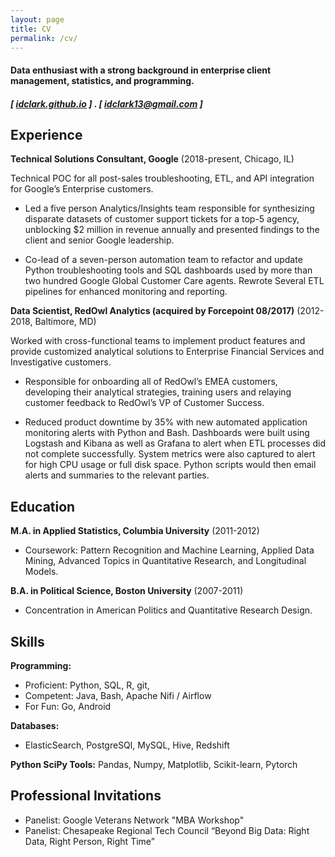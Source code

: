 ```yaml
---
layout: page
title: CV 
permalink: /cv/
---
```


#### Data enthusiast with a strong background in enterprise client management, statistics, and programming.
##### [ [idclark.github.io](http://idclark.github.io) ] . [ idclark13@gmail.com ] 


Experience
---------
**Technical Solutions Consultant, Google** (2018-present, Chicago, IL)

Technical POC for all post-sales troubleshooting, ETL, and API integration for Google’s Enterprise customers.

- Led a five person Analytics/Insights team responsible for synthesizing disparate datasets of customer support tickets for a top-5 agency, unblocking $2 million in revenue annually and presented findings to the client and senior Google leadership.

- Co-lead of a seven-person automation team to refactor and update Python troubleshooting tools and SQL dashboards used by more than two hundred Google Global Customer Care agents. Rewrote Several ETL pipelines for enhanced monitoring and reporting.

**Data Scientist, RedOwl Analytics (acquired by Forcepoint 08/2017)** (2012-2018, Baltimore, MD)

Worked with cross-functional teams to implement product features and provide customized analytical solutions to Enterprise Financial Services and Investigative customers.

- Responsible for onboarding all of RedOwl’s EMEA customers, developing their analytical strategies, training users and relaying customer feedback to RedOwl’s VP of Customer Success.

- Reduced product downtime by 35% with new automated application monitoring alerts with Python and Bash. Dashboards were built using Logstash and Kibana as well as Grafana to alert when ETL processes did not complete successfully. System metrics were also captured to alert for high CPU usage or full disk space. Python scripts would then email alerts and summaries to the relevant parties.

Education
---------
**M.A. in Applied Statistics, Columbia University** (2011-2012)

- Coursework: Pattern Recognition and Machine Learning, Applied Data Mining, Advanced Topics in Quantitative Research, and Longitudinal Models. 

**B.A. in Political Science, Boston University** (2007-2011)

- Concentration in American Politics and Quantitative Research Design.


Skills
------
**Programming:** 
- Proficient: Python, SQL, R, git, 
- Competent: Java, Bash, Apache Nifi / Airflow
- For Fun: Go, Android

**Databases:**
- ElasticSearch, PostgreSQl, MySQL, Hive, Redshift

**Python SciPy Tools:** Pandas, Numpy, Matplotlib, Scikit-learn, Pytorch

Professional Invitations 
------------------------
- Panelist: Google Veterans Network "MBA Workshop"
- Panelist: Chesapeake Regional Tech Council “Beyond Big Data: Right Data, Right Person, Right Time”
